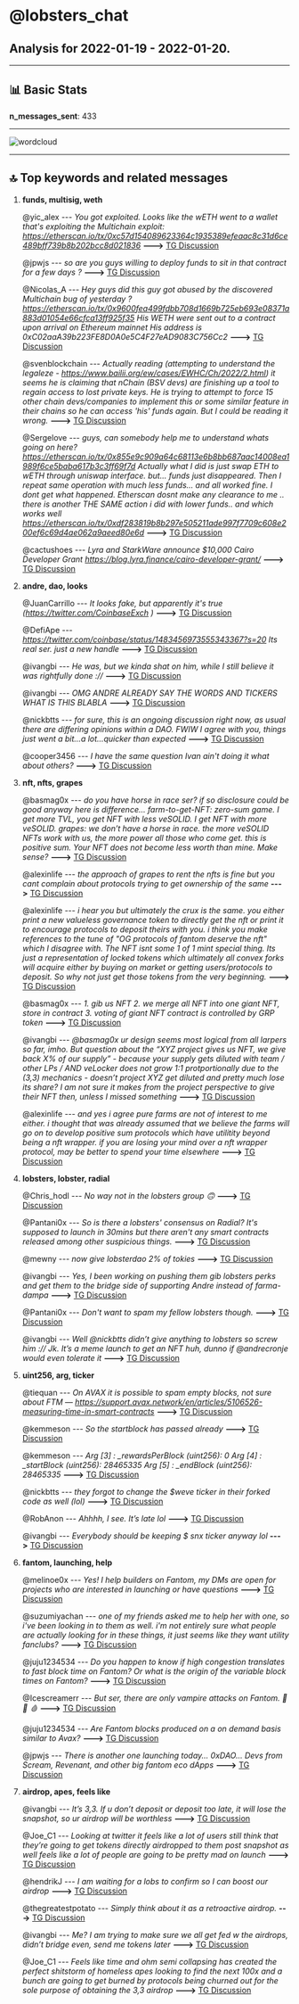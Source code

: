 # **@lobsters_chat**
 ## Analysis for **2022-01-19** - **2022-01-20**.

---

## 📊 **Basic Stats**

**n_messages_sent**: 433

---
![wordcloud](lobsters_chat_1Days_wordcloud.png)

---


## 🔝 **Top keywords and related messages**

1. **funds, multisig, weth**

    @yic_alex --- *You got exploited. Looks like the wETH went to a wallet that's exploiting the Multichain exploit: https://etherscan.io/tx/0xc57d154089623364c1935389efeaac8c31d6ce489bff739b8b202bcc8d021836* **--->** [TG Discussion](https://t.me/lobsters_chat/317114)

    @jpwjs --- *so are you guys willing to deploy funds to sit in that contract for a few days ?* **--->** [TG Discussion](https://t.me/lobsters_chat/316958)

    @Nicolas_A --- *Hey guys did this guy got abused by the discovered Multichain bug of yesterday ? https://etherscan.io/tx/0x9600fea499fdbb708d1669b725eb693e08371a883d01054e66cfca13ff925f35 His WETH were sent out to a contract upon arrival on Ethereum mainnet  His address is 0xC02aaA39b223FE8D0A0e5C4F27eAD9083C756Cc2* **--->** [TG Discussion](https://t.me/lobsters_chat/316519)

    @svenblockchain --- *Actually reading (attempting to understand the legaleze - https://www.bailii.org/ew/cases/EWHC/Ch/2022/2.html) it seems he is claiming that nChain (BSV devs) are finishing up a tool to regain access to lost private keys. He is trying to attempt to force 15 other chain devs/companies to implement this or some similar feature in their chains so he can access 'his' funds again. But I could be reading it wrong.* **--->** [TG Discussion](https://t.me/lobsters_chat/316717)

    @Sergelove --- *guys, can somebody help me to understand whats going on here? https://etherscan.io/tx/0x855e9c909a64c68113e6b8bb687aac14008ea1989f6ce5baba617b3c3ff69f7d  Actually what I did is just swap ETH to wETH through uniswap interface. but... funds just disappeared.  Then I repeat same operation with much less funds... and all worked fine.   I dont get what happened. Etherscan dosnt make any clearance to me ..  there is another THE SAME action i did with lower funds.. and which works well https://etherscan.io/tx/0xdf283819b8b297e505211ade997f7709c608e200ef6c69d4ae062a9aeed80e6d* **--->** [TG Discussion](https://t.me/lobsters_chat/317107)

    @cactushoes --- *Lyra and StarkWare announce $10,000 Cairo Developer Grant https://blog.lyra.finance/cairo-developer-grant/* **--->** [TG Discussion](https://t.me/lobsters_chat/317044)

2. **andre, dao, looks**

    @JuanCarrillo --- *It looks fake, but apparently it's true (https://twitter.com/CoinbaseExch )* **--->** [TG Discussion](https://t.me/lobsters_chat/316864)

    @DefiApe --- *https://twitter.com/coinbase/status/1483456973555343367?s=20  Its real ser. just a new handle* **--->** [TG Discussion](https://t.me/lobsters_chat/316865)

    @ivangbi --- *He was, but we kinda shat on him, while I still believe it was rightfully done ://* **--->** [TG Discussion](https://t.me/lobsters_chat/317223)

    @ivangbi --- *OMG ANDRE ALREADY SAY THE WORDS AND TICKERS WHAT IS THIS BLABLA* **--->** [TG Discussion](https://t.me/lobsters_chat/316830)

    @nickbtts --- *for sure, this is an ongoing discussion right now, as usual there are differing opinions within a DAO. FWIW I agree with you, things just went a bit...a lot...quicker than expected* **--->** [TG Discussion](https://t.me/lobsters_chat/316498)

    @cooper3456 --- *I have the same question Ivan ain't doing it what about others?* **--->** [TG Discussion](https://t.me/lobsters_chat/316967)

3. **nft, nfts, grapes**

    @basmag0x --- *do you have horse in race ser? if so disclosure could be good  anyway here is difference…  farm-to-get-NFT: zero-sum game. I get more TVL, you get NFT with less veSOLID. I get NFT with more veSOLID.  grapes: we don’t have a horse in race. the more veSOLID NFTs work with us, the more power all those who come get. this is positive sum. Your NFT does not become less worth than mine. Make sense?* **--->** [TG Discussion](https://t.me/lobsters_chat/317160)

    @alexinlife --- *the approach of grapes to rent the nfts is fine but you cant complain about protocols trying to get ownership of the same* **--->** [TG Discussion](https://t.me/lobsters_chat/317151)

    @alexinlife --- *i hear you but ultimately the crux is the same. you either print a new valueless governance token to directly get the nft or print it to encourage protocols to deposit theirs with you. i think you make references to the tune of "OG protocols of fantom deserve the nft" which I disagree with. The NFT isnt some 1 of 1 mint special thing. Its just a representation of locked tokens which ultimately all convex forks will acquire either by buying on market or getting users/protocols to deposit. So why not just get those tokens from the very beginning.* **--->** [TG Discussion](https://t.me/lobsters_chat/317156)

    @basmag0x --- *1. gib us NFT 2. we merge all NFT into one giant NFT, store in contract 3. voting of giant NFT contract is controlled by GRP token* **--->** [TG Discussion](https://t.me/lobsters_chat/316789)

    @ivangbi --- *@basmag0x ur design seems most logical from all larpers so far, imho. But question about the “XYZ project gives us NFT, we give back X% of our supply” - because your supply gets diluted with team / other LPs / AND veLocker does not grow 1:1 protportionally due to the (3,3) mechanics - doesn’t project XYZ get diluted and pretty much lose its share? I am not sure it makes from the project perspective to give their NFT then, unless I missed something* **--->** [TG Discussion](https://t.me/lobsters_chat/317128)

    @alexinlife --- *and yes i agree pure farms are not of interest to me either. i thought that was already assumed that we believe the farms will go on to develop positive sum protocols which have utilitity beyond being a nft wrapper. if you are losing your mind over a nft wrapper protocol, may be better to spend your time elsewhere* **--->** [TG Discussion](https://t.me/lobsters_chat/317163)

4. **lobsters, lobster, radial**

    @Chris_hodl --- *No way not in the lobsters group 🙃* **--->** [TG Discussion](https://t.me/lobsters_chat/317224)

    @Pantani0x --- *So is there a lobsters' consensus on Radial? It's supposed to launch in 30mins but there aren't any smart contracts released among other suspicious things.* **--->** [TG Discussion](https://t.me/lobsters_chat/316849)

    @mewny --- *now give lobsterdao 2% of tokies* **--->** [TG Discussion](https://t.me/lobsters_chat/316938)

    @ivangbi --- *Yes, I been working on pushing them gib lobsters perks and get them to the bridge side of supporting Andre instead of farma-dampa* **--->** [TG Discussion](https://t.me/lobsters_chat/316666)

    @Pantani0x --- *Don't want to spam my fellow lobsters though.* **--->** [TG Discussion](https://t.me/lobsters_chat/316873)

    @ivangbi --- *Well @nickbtts didn’t give anything to lobsters so screw him :// Jk. It’s a meme launch to get an NFT huh, dunno if @andrecronje would even tolerate it* **--->** [TG Discussion](https://t.me/lobsters_chat/316484)

5. **uint256, arg, ticker**

    @tiequan --- *On AVAX it is possible to spam empty blocks, not sure about FTM — https://support.avax.network/en/articles/5106526-measuring-time-in-smart-contracts* **--->** [TG Discussion](https://t.me/lobsters_chat/316546)

    @kemmeson --- *So the startblock has passed already* **--->** [TG Discussion](https://t.me/lobsters_chat/316881)

    @kemmeson --- *Arg [3] : _rewardsPerBlock (uint256): 0 Arg [4] : _startBlock (uint256): 28465335 Arg [5] : _endBlock (uint256): 28465335* **--->** [TG Discussion](https://t.me/lobsters_chat/316877)

    @nickbtts --- *they forgot to change the $weve ticker in their forked code as well (lol)* **--->** [TG Discussion](https://t.me/lobsters_chat/316672)

    @RobAnon --- *Ahhhh, I see. It’s late lol* **--->** [TG Discussion](https://t.me/lobsters_chat/317073)

    @ivangbi --- *Everybody should be keeping $ snx ticker anyway lol* **--->** [TG Discussion](https://t.me/lobsters_chat/316674)

6. **fantom, launching, help**

    @melinoe0x --- *Yes! I help builders on Fantom, my DMs are open for projects who are interested in launching or have questions* **--->** [TG Discussion](https://t.me/lobsters_chat/316512)

    @suzumiyachan --- *one of my friends asked me to help her with one, so i've been looking in to them as well. i'm not entirely sure what people are actually looking for in these things, it just seems like they want utility fanclubs?* **--->** [TG Discussion](https://t.me/lobsters_chat/316574)

    @juju1234534 --- *Do you happen to know if high congestion translates to fast block time on Fantom? Or what is the origin of the variable block times on Fantom?* **--->** [TG Discussion](https://t.me/lobsters_chat/316548)

    @Icescreamerr --- *But ser, there are only vampire attacks on Fantom.  🦇 👻 🩸* **--->** [TG Discussion](https://t.me/lobsters_chat/316708)

    @juju1234534 --- *Are Fantom blocks produced on a on demand basis similar to Avax?* **--->** [TG Discussion](https://t.me/lobsters_chat/316544)

    @jpwjs --- *There is another one launching today... 0xDAO... Devs from Scream, Revenant, and other big fantom eco dApps* **--->** [TG Discussion](https://t.me/lobsters_chat/316920)

7. **airdrop, apes, feels like**

    @ivangbi --- *It’s 3,3. If u don’t deposit or deposit too late, it will lose the snapshot, so ur airdrop will be worthless* **--->** [TG Discussion](https://t.me/lobsters_chat/316908)

    @Joe_C1 --- *Looking at twitter it feels like a lot of users still think that they’re going to get tokens directly airdropped to them post snapshot as well feels like a lot of people are going to be pretty mad on launch* **--->** [TG Discussion](https://t.me/lobsters_chat/316761)

    @hendrikJ --- *I am waiting for a lobs to confirm so I can boost our airdrop* **--->** [TG Discussion](https://t.me/lobsters_chat/317050)

    @thegreatestpotato --- *Simply think about it as a retroactive airdrop.* **--->** [TG Discussion](https://t.me/lobsters_chat/316968)

    @ivangbi --- *Me? I am trying to make sure we all get fed w the airdrops, didn’t bridge even, send me tokens later* **--->** [TG Discussion](https://t.me/lobsters_chat/316959)

    @Joe_C1 --- *Feels like time and ohm semi collapsing has created the perfect shitstorm of homeless apes looking to find the next 100x and a bunch are going to get burned by protocols being churned out for the sole purpose of obtaining the 3,3 airdrop* **--->** [TG Discussion](https://t.me/lobsters_chat/316760)

